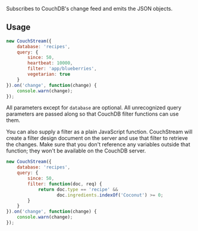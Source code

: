 Subscribes to CouchDB's change feed and emits the JSON objects.

## Usage

```javascript
new CouchStream({
    database: 'recipes',
    query: {
        since: 50,
        heartbeat: 10000,
        filter: 'app/blueberries',
        vegetarian: true
    }
}).on('change', function(change) {
    console.warn(change);
});
```

All parameters except for `database` are optional. All unrecognized query parameters are passed along so that CouchDB filter functions can use them.

You can also supply a filter as a plain JavaScript function. CouchStream will create a filter design document on the server and use that filter to retrieve the changes. Make sure that you don't reference any variables outside that function; they won't be available on the CouchDB server.

```javascript
new CouchStream({
    database: 'recipes',
    query: {
        since: 50,
        filter: function(doc, req) {
            return doc.type == 'recipe' &&
                   doc.ingredients.indexOf('Coconut') >= 0;
        }
    }
}).on('change', function(change) {
    console.warn(change);
});
```
